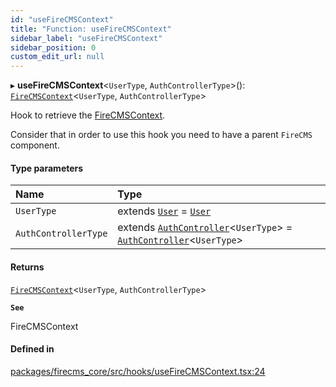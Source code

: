 ```yaml
---
id: "useFireCMSContext"
title: "Function: useFireCMSContext"
sidebar_label: "useFireCMSContext"
sidebar_position: 0
custom_edit_url: null
---
```


▸ **useFireCMSContext**\<`UserType`, `AuthControllerType`\>(): [`FireCMSContext`](../types/FireCMSContext.md)\<`UserType`, `AuthControllerType`\>

Hook to retrieve the [FireCMSContext](../types/FireCMSContext.md).

Consider that in order to use this hook you need to have a parent
`FireCMS` component.

#### Type parameters

| Name | Type |
| :------ | :------ |
| `UserType` | extends [`User`](../types/User.md) = [`User`](../types/User.md) |
| `AuthControllerType` | extends [`AuthController`](../types/AuthController.md)\<`UserType`\> = [`AuthController`](../types/AuthController.md)\<`UserType`\> |

#### Returns

[`FireCMSContext`](../types/FireCMSContext.md)\<`UserType`, `AuthControllerType`\>

**`See`**

FireCMSContext

#### Defined in

[packages/firecms_core/src/hooks/useFireCMSContext.tsx:24](https://github.com/FireCMSco/firecms/blob/d45f3739/packages/firecms_core/src/hooks/useFireCMSContext.tsx#L24)
